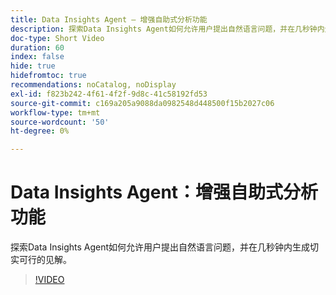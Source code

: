 ```yaml
---
title: Data Insights Agent — 增强自助式分析功能
description: 探索Data Insights Agent如何允许用户提出自然语言问题，并在几秒钟内生成切实可行的见解。
doc-type: Short Video
duration: 60
index: false
hide: true
hidefromtoc: true
recommendations: noCatalog, noDisplay
exl-id: f823b242-4f61-4f2f-9d8c-41c58192fd53
source-git-commit: c169a205a9088da0982548d448500f15b2027c06
workflow-type: tm+mt
source-wordcount: '50'
ht-degree: 0%

---
```


# Data Insights Agent：增强自助式分析功能

探索Data Insights Agent如何允许用户提出自然语言问题，并在几秒钟内生成切实可行的见解。

<!-- 62_S106_3442453_59_data-insights-agent-empowering-selfservice-analytics -->
>[!VIDEO](https://video.tv.adobe.com/v/3458304/?learn=on&enablevpops=true)
